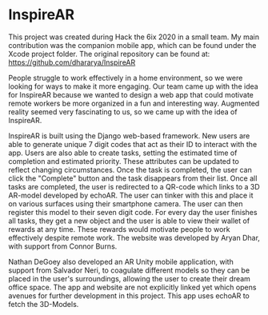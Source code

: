 # InspireAR

This project was created during Hack the 6ix 2020 in a small team. My main contribution was the companion mobile app, which can be found under the Xcode project folder. The original repository can be found at: https://github.com/dhararya/InspireAR

People struggle to work effectively in a home environment, so we were looking for ways to make it more engaging. Our team came up with the idea for InspireAR because we wanted to design a web app that could motivate remote workers be more organized in a fun and interesting way. Augmented reality seemed very fascinating to us, so we came up with the idea of InspireAR.

InspireAR is built using the Django web-based framework. New users are able to generate unique 7 digit codes that act as their ID to interact with the app. Users are also able to create tasks, setting the estimated time of completion and estimated priority. These attributes can be updated to reflect changing circumstances. Once the task is completed, the user can click the "Complete" button and the task disappears from their list. Once all tasks are completed, the user is redirected to a QR-code which links to a 3D AR-model developed by echoAR. The user can tinker with this and place it on various surfaces using their smartphone camera. The user can then register this model to their seven digit code. For every day the user finishes all tasks, they get a new object and the user is able to view their wallet of rewards at any time. These rewards would motivate people to work effectively despite remote work. The website was developed by Aryan Dhar, with support from Connor Burns.

Nathan DeGoey also developed an AR Unity mobile application, with support from Salvador Neri, to coagulate different models so they can be placed in the user's surroundings, allowing the user to create their dream office space. The app and website are not explicitly linked yet which opens avenues for further development in this project. This app uses echoAR to fetch the 3D-Models.


